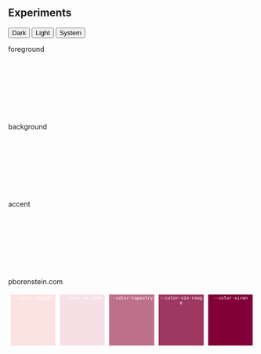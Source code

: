 ## Experiments


<button class="btn-dark">Dark</button>
<button class="btn-light">Light</button>
<button class="btn-system">System</button>


<style>
.flex-container {
  padding: 0;
  margin: 0;
  list-style: none;
  border: none;
  display: flex;
  flex-wrap: nowrap;
}

.flex-item {
  padding: 2px;
  width: 200px;
  height: 100px;
  margin: .5em;

  line-height: auto;
  color: white;
  font-weight: 400;
  font-size: 9px;
  font-family: monospace;
  text-align: center;
  word-break:break-all
}

:root {
  --color-pippin:         hsl(  0,  87%, 94%)     /* #fde2e2 */ ;
  --color-we-peep:        hsl(344,  52%, 92%)     /* #f5e0e6 */;
  --color-tapestry:       hsl(340,  37%, 59%)     /* #be718b */;
  --color-vin-rouge:      hsl(336,  48%, 42%)     /* #9e3861 */;
  --color-siren:          hsl(334, 100%, 25%)     /* #7f0036 */;
}
</style>

foreground
<ul class="flex-container">
  <li class="flex-item" style="background: var(--color-foreground)          ">color-foreground</li>
  <li class="flex-item" style="background: var(--color-foreground-lighter)  ">color-foreground-lighter</li>
  <li class="flex-item" style="background: var(--color-foreground-lightest) ">color-foreground-lightest</li>
</ul>

background
<ul class="flex-container">
  <li class="flex-item" style="background: var(--color-background-darkest)"><p>color-background-darkest</p></li>
  <li class="flex-item" style="background: var(--color-background-darker) ">color-background-darker</li>
  <li class="flex-item" style="background: var(--color-background)        ">color-background</li>
</ul>

accent
<ul class="flex-container">
  <li class="flex-item" style="background:var( --color-accent-1 )">color-accent-1</li>
  <li class="flex-item" style="background:var( --color-accent-2  )">color-accent-2 </li>
  <li class="flex-item" style="background:var( --color-accent-3          )">color-accent-3         </li>
  <li class="flex-item" style="background:var( --color-accent-4   )">color-accent-4  </li>
  <li class="flex-item" style="background:var( --color-accent-5  )">color-accent-5 </li>
</ul>

pborenstein.com
<ul class="flex-container">
  <li class="flex-item" style="background:var(--color-pippin        )">--color-pippin        </li>
  <li class="flex-item" style="background:var(--color-we-peep       )">--color-we-peep       </li>
  <li class="flex-item" style="background:var(--color-tapestry      )">--color-tapestry      </li>
  <li class="flex-item" style="background:var(--color-vin-rouge     )">--color-vin-rouge     </li>
  <li class="flex-item" style="background:var(--color-siren         )">--color-siren         </li>
</ul>

